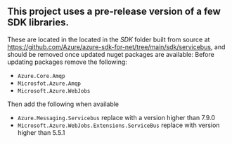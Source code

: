 ## This project uses a pre-release version of a few SDK libraries.
These are located in the located in the *SDK* folder built from source at https://github.com/Azure/azure-sdk-for-net/tree/main/sdk/servicebus, and should be removed once updated nuget packages are available:
Before updating packages remove the following: 
- `Azure.Core.Amqp`
- `Microsfot.Azure.Amqp`
- `Microsoft.Azure.WebJobs`


Then add the following when available
- `Azure.Messaging.Servicebus` replace with a version higher than 7.9.0  
- `Microsoft.Azure.WebJobs.Extensions.ServiceBus` replace with version higher than 5.5.1  

